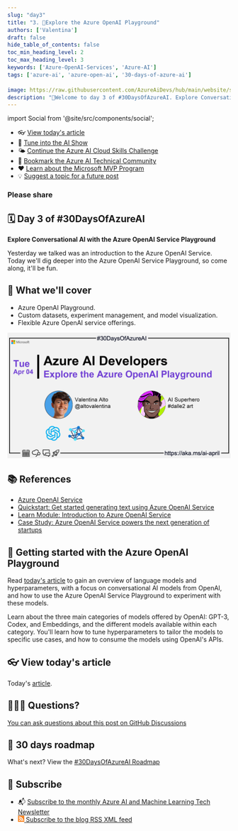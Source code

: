 ```yaml
---
slug: "day3"
title: "3. 🏁Explore the Azure OpenAI Playground"
authors: ['Valentina']
draft: false
hide_table_of_contents: false
toc_min_heading_level: 2
toc_max_heading_level: 3
keywords: ['Azure-OpenAI-Services', 'Azure-AI']
tags: ['azure-ai', 'azure-open-ai', '30-days-of-azure-ai']

image: https://raw.githubusercontent.com/AzureAiDevs/hub/main/website/static/img/2023-aia/banner-day3.png
description: "🏁Welcome to day 3 of #30DaysOfAzureAI. Explore Conversational AI with the Azure OpenAI Service Playground https://azureaidevs.github.io/hub/2023-aia/day3"
---
```


import Social from '@site/src/components/social';

<head>

  <link rel="canonical" href="https://medium.com/microsoftazure/azure-openai-playground-279f1f3da562"  />
  </head>

- 👓 [View today's article](https://medium.com/microsoftazure/azure-openai-playground-279f1f3da562)
- 🍿 [Tune into the AI Show](https://aka.ms/ai-april-ai-show)
- 🌤️ [Continue the Azure AI Cloud Skills Challenge](https://aka.ms/30-days-of-azure-ai-challenge)
- 🏫 [Bookmark the Azure AI Technical Community](https://aka.ms/ai-april-tech-community)
- ❤️ [Learn about the Microsoft MVP Program](https://aka.ms/ai-april-mvp-program)
- 💡 [Suggest a topic for a future post](https://github.com/AzureAiDevs/hub/discussions/categories/call-for-content)

### Please share

<Social
    page_url="https://azureaidevs.github.io/hub/2023-aia/day3"
    image_url="https://raw.githubusercontent.com/AzureAiDevs/hub/main/website/static/img/2023-aia/banner-day3.png"
    title="Explore the Azure OpenAI Playground"
    description= "🏁Day 3 of #30DaysOfAzureAI. Ready to dive into the world of conversational AI? Join us today as we explore the Azure OpenAI Service Playground! From custom datasets to model visualization."
    hashtags="AzureOpenAI"
    hashtag="#30DaysOfAzureAi"
/>

## 🗓️ Day 3 of #30DaysOfAzureAI

<!-- README
The following description is also used for the tweet. So it should be action oriented and grab attention 
If you update the description, please update the description: in the frontmatter as well.
-->

**Explore Conversational AI with the Azure OpenAI Service Playground**

<!-- README
The following is the intro to the post. It should be a short teaser for the post.
-->

Yesterday we talked was an introduction to the Azure OpenAI Service. Today we'll dig deeper into the Azure OpenAI Service Playground, so come along, it'll be fun.

## 🎯 What we'll cover

<!-- README
The following list is the main points of the post. There should be 3-4 main points.
 -->


- Azure OpenAI Playground.
- Custom datasets, experiment management, and model visualization.
- Flexible Azure OpenAI service offerings.

<!-- 
- Main point 1
- Main point 2
- Main point 3 
- Main point 4
-->

[![Image banner for day 3](./../../static/img/2023-aia/banner-day3.png)](https://medium.com/microsoftazure/azure-openai-playground-279f1f3da562)


<!-- README
Add or update a list relevant references here. These could be links to other blog posts, Microsoft Learn Module, videos, or other resources.
-->



## 📚 References

- [Azure OpenAI Service](https://azure.microsoft.com/products/cognitive-services/openai-service?WT.mc_id=aiml-89446-dglover)
- [Quickstart: Get started generating text using Azure OpenAI Service](https://learn.microsoft.com/azure/cognitive-services/openai/quickstart?pivots=programming-language-studio&WT.mc_id=aiml-89446-dglover)
- [Learn Module: Introduction to Azure OpenAI Service](https://learn.microsoft.com/training/modules/explore-azure-openai?WT.mc_id=aiml-89446-dglover)
- [Case Study: Azure OpenAI Service powers the next generation of startups](https://startups.microsoft.com/blog/azure-openai-service-for-startups?WT.mc_id=aiml-89446-dglover)


<!-- README
The following is the body of the post. It should be an overview of the post that you are referencing.
See the Learn More section, if you supplied a canonical link, then will be displayed here.
-->


## 🚌 Getting started with the Azure OpenAI Playground

Read [today's article](https://medium.com/microsoftazure/azure-openai-playground-279f1f3da562) to gain an overview of language models and hyperparameters, with a focus on conversational AI models from OpenAI, and how to use the Azure OpenAI Service Playground to experiment with these models.

Learn about the three main categories of models offered by OpenAI: GPT-3, Codex, and Embeddings, and the different models available within each category. You'll learn how to tune hyperparameters to tailor the models to specific use cases, and how to consume the models using OpenAI's APIs.

## 👓 View today's article

Today's [article](https://medium.com/microsoftazure/azure-openai-playground-279f1f3da562).


## 🙋🏾‍♂️ Questions?

[You can ask questions about this post on GitHub Discussions](https://github.com/AzureAiDevs/hub/discussions/categories/azure-ai-developers)

## 📍 30 days roadmap

What's next? View the [#30DaysOfAzureAI Roadmap](/hub/roadmap/30days)

## 🧲 Subscribe

- 📬 [Subscribe to the monthly Azure AI and Machine Learning Tech Newsletter](https://aka.ms/azure-ai-dev-newsletter)
- [![The image is the blog RSS feed available icon](./../../static/img/2023-aia/rss.png) Subscribe to the blog RSS XML feed](https://azureaidevs.github.io/hub/2023-aia/rss.xml)